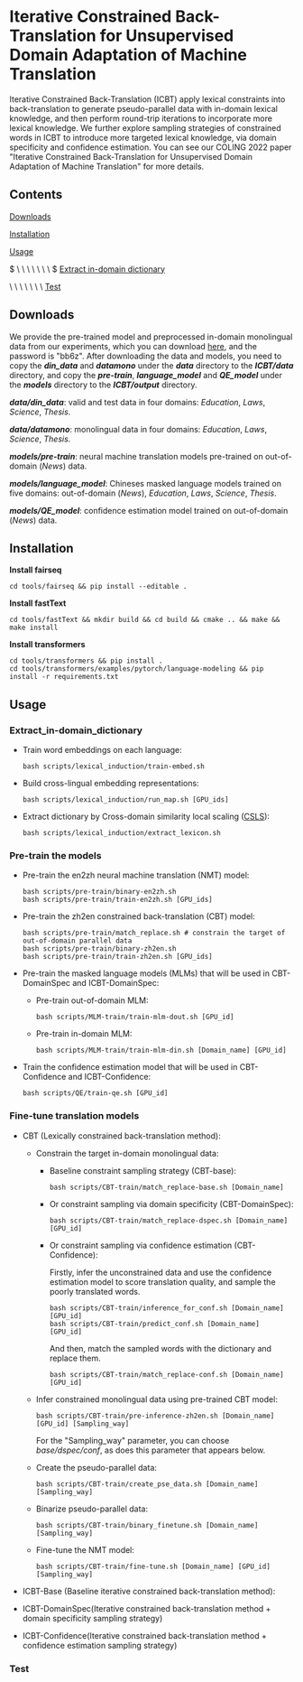 # Iterative Constrained Back-Translation for Unsupervised Domain Adaptation of Machine Translation

Iterative Constrained Back-Translation  (ICBT) apply lexical constraints into back-translation to generate pseudo-parallel data with in-domain lexical knowledge, and then perform round-trip iterations to incorporate more lexical knowledge. We further explore sampling strategies of constrained words in ICBT to introduce more targeted lexical knowledge, via domain specificity and confidence estimation. You can see our COLING 2022 paper "Iterative Constrained Back-Translation for Unsupervised Domain Adaptation of Machine Translation"  for more details.

## Contents

[Downloads](#Downloads)

[Installation](#Installation)

[Usage](#Usage)

$ \ \ \ \ \ \ \ $ [Extract in-domain dictionary](#Extract_in-domain_dictionary)



\ \ \ \ \ \ \ [Test](#Test)

## Downloads

We provide the pre-trained model and preprocessed in-domain monolingual data from our experiments, which you can download [here](https://pan.baidu.com/s/1kXxZf19WYnb07WS0JfVy9Q ), and the password is "bb6z". After downloading the data and models, you need to copy the ***din_data*** and ***datamono*** under the ***data*** directory to the ***ICBT/data*** directory, and copy the ***pre-train***, ***language_model*** and ***QE_model*** under the ***models*** directory to the ***ICBT/output*** directory.

***data/din_data***: valid and test data in four domains: *Education*, *Laws*, *Science*, *Thesis*.

***data/datamono***: monolingual data in four domains: *Education*, *Laws*, *Science*, *Thesis*.

***models/pre-train***: neural machine translation models pre-trained on out-of-domain (*News*) data.

***models/language_model***: Chineses masked language models trained on five domains: out-of-domain (*News*), *Education*, *Laws*, *Science*, *Thesis*.

***models/QE_model***: confidence estimation model trained on  out-of-domain (*News*) data.

## Installation

**Install fairseq**

```
cd tools/fairseq && pip install --editable .
```

**Install fastText**

```
cd tools/fastText && mkdir build && cd build && cmake .. && make && make install
```

**Install  transformers**

```
cd tools/transformers && pip install .
cd tools/transformers/examples/pytorch/language-modeling && pip install -r requirements.txt
```



## Usage

### Extract_in-domain_dictionary

- Train word embeddings on each language:

  ```shell
  bash scripts/lexical_induction/train-embed.sh
  ```

- Build cross-lingual embedding representations:

  ```shell
  bash scripts/lexical_induction/run_map.sh [GPU_ids]
  ```

- Extract dictionary by Cross-domain similarity local scaling ([CSLS](https://arxiv.org/pdf/1710.04087.pdf)):

  ```
  bash scripts/lexical_induction/extract_lexicon.sh
  ```

### Pre-train the models

- Pre-train the en2zh neural machine translation (NMT) model:

  ```
  bash scripts/pre-train/binary-en2zh.sh
  bash scripts/pre-train/train-en2zh.sh [GPU_ids]
  ```

- Pre-train the zh2en constrained back-translation (CBT) model:

  ```
  bash scripts/pre-train/match_replace.sh # constrain the target of out-of-domain parallel data
  bash scripts/pre-train/binary-zh2en.sh 
  bash scripts/pre-train/train-zh2en.sh [GPU_ids]
  ```

- Pre-train the masked language models (MLMs) that will be used in CBT-DomainSpec and ICBT-DomainSpec:

  - Pre-train out-of-domain MLM:

    ```
    bash scripts/MLM-train/train-mlm-dout.sh [GPU_id]
    ```

  - Pre-train in-domain MLM:

    ```
    bash scripts/MLM-train/train-mlm-din.sh [Domain_name] [GPU_id]
    ```

- Train the confidence estimation model that will be used in CBT-Confidence and ICBT-Confidence:

  ```
  bash scripts/QE/train-qe.sh [GPU_id]
  ```

### Fine-tune translation models

- CBT (Lexically constrained back-translation method):

  - Constrain the target in-domain monolingual data:

    - Baseline constraint sampling strategy (CBT-base):

      ```
      bash scripts/CBT-train/match_replace-base.sh [Domain_name]
      ```

    - Or  constraint sampling via domain specificity (CBT-DomainSpec):

      ```
      bash scripts/CBT-train/match_replace-dspec.sh [Domain_name] [GPU_id]
      ```

    - Or  constraint sampling via confidence estimation (CBT-Confidence):

      Firstly, infer the unconstrained data and use the confidence estimation model to score translation quality, and sample the  poorly translated words.

      ```
      bash scripts/CBT-train/inference_for_conf.sh [Domain_name] [GPU_id]
      bash scripts/CBT-train/predict_conf.sh [Domain_name] [GPU_id]
      ```

      And then, match the sampled words with the dictionary and replace them.

      ```
      bash scripts/CBT-train/match_replace-conf.sh [Domain_name] [GPU_id]
      ```

  - Infer constrained monolingual data using pre-trained CBT model:

    ```
    bash scripts/CBT-train/pre-inference-zh2en.sh [Domain_name] [GPU_id] [Sampling_way]
    ```

    For the "Sampling_way" parameter, you can choose *base/dspec/conf*, as does this parameter that appears below.

  - Create the pseudo-parallel data:

    ```
    bash scripts/CBT-train/create_pse_data.sh [Domain_name] [Sampling_way]
    ```

  - Binarize pseudo-parallel data:

    ```
    bash scripts/CBT-train/binary_finetune.sh [Domain_name] [Sampling_way]
    ```

  - Fine-tune the NMT model:

    ```
    bash scripts/CBT-train/fine-tune.sh [Domain_name] [GPU_id] [Sampling_way]
    ```

- ICBT-Base (Baseline iterative constrained back-translation method):

  

- ICBT-DomainSpec(Iterative constrained back-translation method + domain specificity sampling strategy)

  

- ICBT-Confidence(Iterative constrained back-translation method + confidence estimation sampling strategy)

### Test

